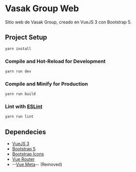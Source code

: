 # Vasak Group Web

Sitio web de Vasak Group, creado en VueJS 3 con Bootstrap 5.

## Project Setup

```sh
yarn install
```

### Compile and Hot-Reload for Development

```sh
yarn run dev
```

### Compile and Minify for Production

```sh
yarn run build
```

### Lint with [ESLint](https://eslint.org/)

```sh
yarn run lint
```

## Dependecies

-   [VueJS 3](https://v3.vuejs.org/)
-   [Bootstrap 5](https://getbootstrap.com/)
-   [Bootstrap Icons](https://icons.getbootstrap.com/)
-   [Vue Router](https://router.vuejs.org/)
-   --[Vue Meta](https://vue-meta.nuxtjs.org/)-- (Removed)
